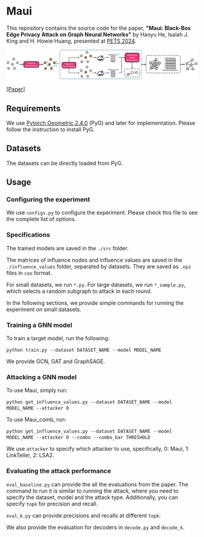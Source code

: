 # Maui

This repository contains the source code for the paper, **"Maui: Black-Box Edge Privacy Attack on Graph Neural Networks"** by Haoyu He, Isaiah J. King and H. Howie Huang, presented at [PETS 2024](https://petsymposium.org/2024/).

![framework](./framework.svg)

[[Paper](https://doi.org/10.56553/popets-2024-0121)]

## Requirements

We use [Pytorch Geometric 2.4.0](https://pytorch-geometric.readthedocs.io/en/stable/) (PyG) and later for implementation. Please follow the instruction to install PyG.

## Datasets

The datasets can be directly loaded from PyG.

## Usage

### Configuring the experiment

We use `configs.py` to configure the experiment. Please check this file to see the complete list of options. 

### Specifications

The trained models are saved in the `./src` folder. 

The matrices of influence nodes and influence values are saved in the `./influence_values` folder, separated by datasets. They are saved as `.npz` files in `coo` format.

For small datasets, we run `*.py`. For large datasets, we run `*_sample.py`, which selects a random subgraph to attack in each round.

In the following sections, we provide simple commands for running the experiment on small datasets. 

### Training a GNN model

To train a target model, run the following:

```
python train.py --dataset DATASET_NAME --model MODEL_NAME
```

We provide GCN, GAT and GraphSAGE.

### Attacking a GNN model

To use Maui, simply run:

```
python get_influence_values.py --dataset DATASET_NAME --model MODEL_NAME --attacker 0
```

To use Maui_comb, run:

```
python get_influence_values.py --dataset DATASET_NAME --model MODEL_NAME --attacker 0 --combo --combo_bar THRESHOLD
```

We use `attacker` to specify which attacker to use, specifically, 0: Maui, 1: LinkTeller, 2: LSA2. 

### Evaluating the attack performance

`eval_baseline.py` can provide the all the evaluations from the paper. The command to run it is similar to running the attack, where you need to specify the dataset, model and the attack type. Additionally, you can specify `topk` for precision and recall.

`eval_k.py` can provide precisions and recalls at different `topk`.

We also provide the evaluation for decoders in `decode.py` and `decode_k`.
